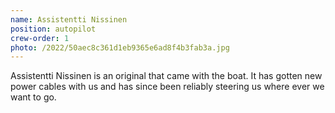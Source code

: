 ```yaml
---
name: Assistentti Nissinen
position: autopilot
crew-order: 1
photo: /2022/50aec8c361d1eb9365e6ad8f4b3fab3a.jpg
---
```

Assistentti Nissinen is an original that came with the boat. It has gotten new power cables with us and has since been reliably steering us where ever we want to go.